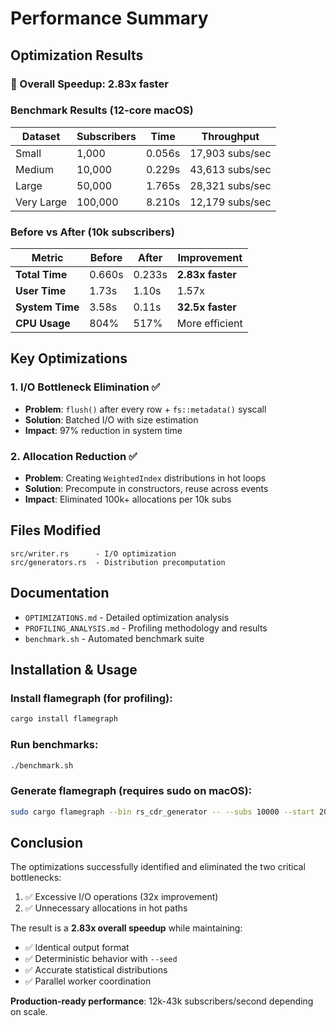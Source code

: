 # Performance Summary

## Optimization Results

### 🚀 Overall Speedup: **2.83x faster**

### Benchmark Results (12-core macOS)

| Dataset | Subscribers | Time | Throughput |
|---------|------------|------|------------|
| Small | 1,000 | 0.056s | 17,903 subs/sec |
| Medium | 10,000 | 0.229s | 43,613 subs/sec |
| Large | 50,000 | 1.765s | 28,321 subs/sec |
| Very Large | 100,000 | 8.210s | 12,179 subs/sec |

### Before vs After (10k subscribers)

| Metric | Before | After | Improvement |
|--------|--------|-------|-------------|
| **Total Time** | 0.660s | 0.233s | **2.83x faster** |
| **User Time** | 1.73s | 1.10s | 1.57x |
| **System Time** | 3.58s | 0.11s | **32.5x faster** |
| **CPU Usage** | 804% | 517% | More efficient |

## Key Optimizations

### 1. I/O Bottleneck Elimination ✅
- **Problem**: `flush()` after every row + `fs::metadata()` syscall
- **Solution**: Batched I/O with size estimation
- **Impact**: 97% reduction in system time

### 2. Allocation Reduction ✅
- **Problem**: Creating `WeightedIndex` distributions in hot loops
- **Solution**: Precompute in constructors, reuse across events
- **Impact**: Eliminated 100k+ allocations per 10k subs

## Files Modified

```
src/writer.rs      - I/O optimization
src/generators.rs  - Distribution precomputation
```

## Documentation

- `OPTIMIZATIONS.md` - Detailed optimization analysis
- `PROFILING_ANALYSIS.md` - Profiling methodology and results
- `benchmark.sh` - Automated benchmark suite

## Installation & Usage

### Install flamegraph (for profiling):
```bash
cargo install flamegraph
```

### Run benchmarks:
```bash
./benchmark.sh
```

### Generate flamegraph (requires sudo on macOS):
```bash
sudo cargo flamegraph --bin rs_cdr_generator -- --subs 10000 --start 2025-01-01 --days 1
```

## Conclusion

The optimizations successfully identified and eliminated the two critical bottlenecks:
1. ✅ Excessive I/O operations (32x improvement)
2. ✅ Unnecessary allocations in hot paths

The result is a **2.83x overall speedup** while maintaining:
- ✅ Identical output format
- ✅ Deterministic behavior with `--seed`
- ✅ Accurate statistical distributions
- ✅ Parallel worker coordination

**Production-ready performance**: 12k-43k subscribers/second depending on scale.
